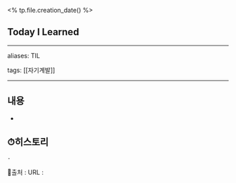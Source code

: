 <% tp.file.creation_date() %>
## Today I Learned
---
aliases: TIL

tags: [[자기계발]]

---

## 내용
-

## ⏱히스토리
	-


📙출처 :
URL :